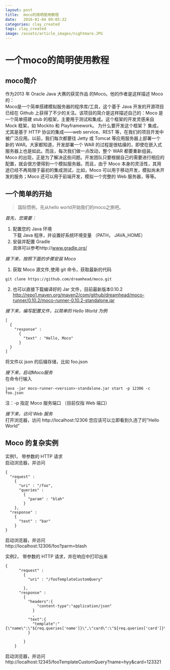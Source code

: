 ```yaml
---
layout: post
title:  moco的简明使用教程
date:   2016-01-04 09:05:32
categories: clay_created
tags: clay_created
image: /assets/article_images/nightmare.JPG
---
```

# 一个moco的简明使用教程   

## moco简介
作为2013 年 Oracle Java 大赛的获奖作品 的Moco。他的作者是这样描述 Moco 的：   
Moco是一个简单搭建模拟服务器的程序库/工具，这个基于 Java 开发的开源项目已经在 Github 上获得了不少的关注。该项目的简介是这样描述自己的：Moco 是一个简单搭建 stub 的框架，主要用于测试和集成。这个框架的开发灵感来自 Mock 框架，如 Mockito 和 Playframework。
为什么要开发这个框架？
集成，尤其是基于 HTTP 协议的集成——web service、REST 等，在我们的项目开发中被广泛应用。以前，我们每次都要往 Jetty 或 Tomcat 等应用服务器上部署一个新的 WAR。大家都知道，开发部署一个 WAR 的过程是很枯燥的，即使在嵌入式服务器上也是如此。而且，每次我们做一点改动，整个 WAR 都要重新组装。
Moco 的出现，正是为了解决这些问题。开发团队只要根据自己的需要进行相应的配置，就会很方便得到一个模拟服务器。而且，由于 Moco 本身的灵活性，其用途已经不再局限于最初的集成测试，比如，Moco 可以用于移动开发，模拟尚未开发的服务；Moco 还可以用于前端开发，模拟一个完整的 Web 服务器，等等。

## 一个简单的开始
> 国际惯例，先从hello world开始我们的moco之旅吧。   

_首先，您需要：_   
1. 配置您的 Java 环境   
    下载 Java 程序，并设置好系统环境变量 （PATH， JAVA_HOME）   
2. 安装并配置 Gradle   
    具体可以参考http://www.gradle.org/

_接下来，按照下面的步骤安装 Moco_   
1. 获取 Moco 源文件,使用 git 命令，获取最新的代码

```
git clone https://github.com/dreamhead/moco.git
```

2. 也可以直接下载编译好的 Jar 文件，目前最新版本0.10.2    
http://repo1.maven.org/maven2/com/github/dreamhead/moco-runner/0.10.2/moco-runner-0.10.2-standalone.jar   

_接下来，编写配置文件，以简单的 Hello World 为例_   
```
[
  {
    "response" :
      {
        "text" : "Hello, Moco"
      }
  }
]
```

将文件以 json 的后缀存储，比如 foo.json

_接下来，启动Moco服务_   
在命令行输入

```
java -jar moco-runner-<version>-standalone.jar start -p 12306 -c foo.json
```

注：-p 指定 Moco 服务端口 （目前仅指 Web 端口）   

_接下来，访问 Web 服务_   
打开浏览器，访问 http://localhost:12306
您应该可以立即看到久违了的"Hello World"

## Moco 的复杂实例

实例1， 带参数的 HTTP 请求   
启动浏览器，并访问  

```
{
  "request" :
    {
      "uri" : "/foo",
      "queries" :
        {
          "param" : "blah"
        }
    },
  "response" :
    {
      "text" : "bar"
    }
}
```
   
启动浏览器，并访问   
http://localhost:12306/foo?parm=blash

实例2， 带参数的 HTTP 请求，并在响应中打印出来
```
{
      "request" :
        {
          "uri" : "/fooTemplateCustomQuery"
          
        },
      "response" :
        {
          "headers":{
              "content-type":"application/json"
            }
            ,
          "text":{
            "template":"{\"name\":\"${req.queries['name']}\",\"card\":\"${req.queries['card']}\"}"
          }
           
        }
    }
```

启动浏览器，并访问   
http://localhost:12345/fooTemplateCustomQuery?name=hyy&card=123321


